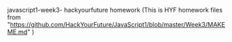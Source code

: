 javascript1-week3- hackyourfuture homework (This is HYF homework files from "https://github.com/HackYourFuture/JavaScript1/blob/master/Week3/MAKEME.md" )
